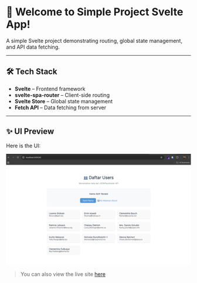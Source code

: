 # 🌟 Welcome to Simple Project Svelte App!

A simple Svelte project demonstrating routing, global state management, and API data fetching.

---

## 🛠️ Tech Stack
- **Svelte** – Frontend framework
- **svelte-spa-router** – Client-side routing
- **Svelte Store** – Global state management
- **Fetch API** – Data fetching from server 

---

## ✨ UI Preview

Here is the UI:

![View](https://github.com/RonaldGustavo/simple-project-svelte/blob/master/public/assets/ui.png)

> You can also view the live site [here](https://simple-project-svelte.vercel.app/)